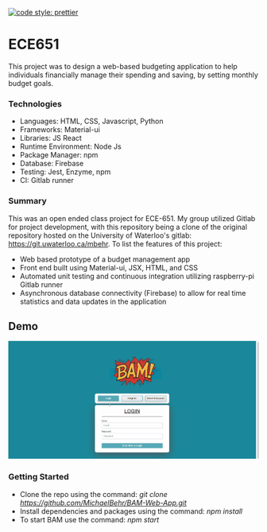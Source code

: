 [![code style: prettier](https://img.shields.io/badge/code_style-prettier-ff69b4.svg?style=flat-square)](https://github.com/prettier/prettier) 

# ECE651
This project was to design a web-based budgeting application to help individuals financially manage their spending and saving, by setting monthly budget goals.

### Technologies
* Languages: HTML, CSS, Javascript, Python
* Frameworks: Material-ui
* Libraries: JS React
* Runtime Environment: Node Js
* Package Manager: npm
* Database: Firebase
* Testing: Jest, Enzyme, npm
* CI: Gitlab runner

### Summary
This was an open ended class project for ECE-651. My group utilized Gitlab for project development, with this repository being a clone of the original repository hosted on the University of Waterloo's gitlab: https://git.uwaterloo.ca/mbehr. To list the features of this project:

* Web based prototype of a budget management app
* Front end built using Material-ui, JSX, HTML, and CSS
* Automated unit testing and continuous integration utilizing raspberry-pi Gitlab runner
* Asynchronous database connectivity (Firebase) to allow for real time statistics and data updates in the application

## Demo 
  ![](Demo.gif)

### Getting Started
* Clone the repo using the command: *git clone https://github.com/MichaelBehr/BAM-Web-App.git*
* Install dependencies and packages using the command: *npm install*
* To start BAM use the command: *npm start*
